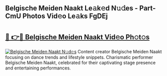 ## Belgische Meiden Naakt Le𝚊k𝚎d N𝚞𝚍es - Part-CmU Photos Vid𝚎o Le𝚊ks FgDEj

# <h2><a href="http://fbaqr2u.evod.top/?m=Belgische+Meiden+Naakt">🔗 👉🔴 Belgische Meiden Naakt Vid𝚎o Ph𝚘t𝚘s</a></h2>

[![Belgische Meiden Naakt N𝚞d𝚎s](https://i.imgur.com/8V9OHl7.gif)](http://fbaqr2u.evod.top/?m=Belgische+Meiden+Naakt)
Content creator Belgische Meiden Naakt focusing on dance trends and lifestyle snippets. Charismatic performer Belgische Meiden Naakt, celebrated for their captivating stage presence and entertaining performances. 
